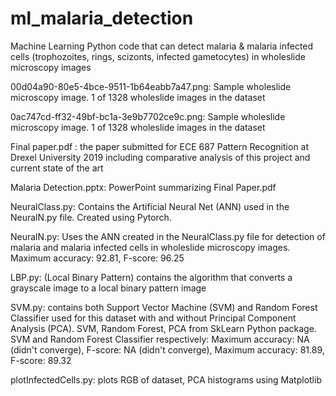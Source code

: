 # ml_malaria_detection
Machine Learning Python code that can detect malaria & malaria infected cells (trophozoites, rings, scizonts, infected gametocytes) in wholeslide microscopy images

00d04a90-80e5-4bce-9511-1b64eabb7a47.png: Sample wholeslide microscopy image. 1 of 1328 wholeslide images in the dataset

0ac747cd-ff32-49bf-bc1a-3e9b7702ce9c.png: Sample wholeslide microscopy image. 1 of 1328 wholeslide images in the dataset

Final paper.pdf : the paper submitted for ECE 687 Pattern Recognition at Drexel University 2019 including comparative analysis of this project and current state of the art

Malaria Detection.pptx: PowerPoint summarizing Final Paper.pdf

NeuralClass.py: Contains the Artificial Neural Net (ANN) used in the NeuralN.py file. Created using Pytorch.

NeuralN.py: Uses the ANN created in the NeuralClass.py file for detection of malaria and malaria infected cells in wholeslide microscopy images. Maximum accuracy: 92.81, F-score: 96.25

LBP.py: (Local Binary Pattern) contains the algorithm that converts a grayscale image to a local binary pattern image

SVM.py: contains both Support Vector Machine (SVM) and Random Forest Classifier used for this dataset with and without Principal Component Analysis (PCA). SVM, Random Forest, PCA from SkLearn Python package.
SVM and Random Forest Classifier respectively: Maximum accuracy: NA (didn't converge), F-score: NA (didn't converge), Maximum accuracy: 81.89, F-score: 89.32 

plotInfectedCells.py: plots RGB of dataset, PCA histograms using Matplotlib
 


